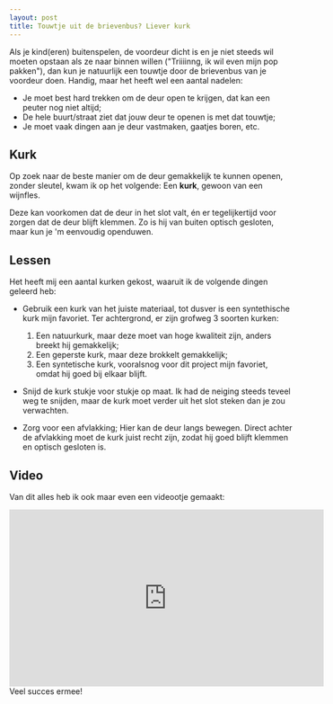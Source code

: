 ```yaml
---
layout: post
title: Touwtje uit de brievenbus? Liever kurk
---
```


Als je kind(eren) buitenspelen, de voordeur dicht is en je niet steeds wil moeten opstaan als ze naar binnen willen ("Triiiinng, ik wil even mijn pop pakken"), dan kun je natuurlijk een touwtje door de brievenbus van je voordeur doen. Handig, maar het heeft wel een aantal nadelen:

* Je moet best hard trekken om de deur open te krijgen, dat kan een peuter nog niet altijd;
* De hele buurt/straat ziet dat jouw deur te openen is met dat touwtje;
* Je moet vaak dingen aan je deur vastmaken, gaatjes boren, etc.

## Kurk
Op zoek naar de beste manier om de deur gemakkelijk te kunnen openen, zonder sleutel, kwam ik op het volgende: Een **kurk**, gewoon van een wijnfles.

Deze kan voorkomen dat de deur in het slot valt, én er tegelijkertijd voor zorgen dat de deur blijft klemmen. Zo is hij van buiten optisch gesloten, maar kun je 'm eenvoudig openduwen.

## Lessen
Het heeft mij een aantal kurken gekost, waaruit ik de volgende dingen geleerd heb:

* Gebruik een kurk van het juiste materiaal, tot dusver is een syntethische kurk mijn favoriet. Ter achtergrond, er zijn grofweg 3 soorten kurken:
  1. Een natuurkurk, maar deze moet van hoge kwaliteit zijn, anders breekt hij gemakkelijk;
  2. Een geperste kurk, maar deze brokkelt gemakkelijk;
  3. Een syntetische kurk, vooralsnog voor dit project mijn favoriet, omdat hij goed bij elkaar blijft.

* Snijd de kurk stukje voor stukje op maat. Ik had de neiging steeds teveel weg te snijden, maar de kurk moet verder uit het slot steken dan je zou verwachten.
* Zorg voor een afvlakking; Hier kan de deur langs bewegen. Direct achter de afvlakking moet de kurk juist recht zijn, zodat hij goed blijft klemmen en optisch gesloten is.

## Video
Van dit alles heb ik ook maar even een videootje gemaakt:
<iframe width="560" height="315" src="https://www.youtube.com/embed/ykft5W6Yn1Q?rel=0" frameborder="0" allow="autoplay; encrypted-media" allowfullscreen></iframe>
Veel succes ermee!